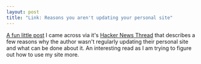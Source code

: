 ```yaml
---
layout: post
title: "Link: Reasons you aren't updating your personal site"
---
```


[A fun little post](https://brianlovin.com/writing/reasons-you-arent-updating-your-personal-site) I came across via it's [Hacker News Thread](https://news.ycombinator.com/item?id=32863489) that describes a few reasons why the author wasn't regularly updating their personal site and what can be done about it. An interesting read as I am trying to figure out how to use my site more.
